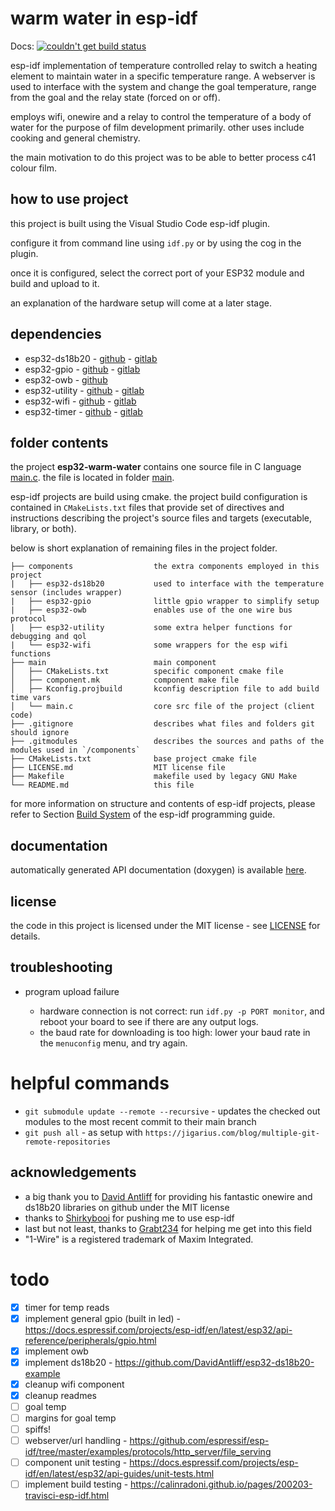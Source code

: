 # warm water in esp-idf
Docs: [![couldn't get build status](https://api.travis-ci.com/wolffshots/esp32-warm-water.svg?branch=main "Current doc build status")](https://wolffshots.github.io/esp32-warm-water/index.html)

esp-idf implementation of temperature controlled relay to switch a heating element to maintain water in a specific temperature range.
A webserver is used to interface with the system and change the goal temperature, range from the goal and the relay state (forced on or off).

employs wifi, onewire and a relay to control the temperature of a body of water for the purpose of film development primarily. other uses include cooking and general chemistry.

the main motivation to do this project was to be able to better process c41 colour film.

## how to use project

this project is built using the Visual Studio Code esp-idf plugin.

configure it from command line using `idf.py` or by using the cog in the plugin.

once it is configured, select the correct port of your ESP32 module and build and upload to it.

an explanation of the hardware setup will come at a later stage.

## dependencies

- esp32-ds18b20 - [github](https://github.com/wolffshots/esp32-ds18b20) - [gitlab](https://gitlab.com/wolffshots/esp32-ds18b20)
- esp32-gpio - [github](https://github.com/wolffshots/esp32-gpio) - [gitlab](https://gitlab.com/wolffshots/esp32-gpio)
- esp32-owb - [github](https://github.com/DavidAntliff/esp32-owb)
- esp32-utility - [github](https://github.com/wolffshots/esp32-utility) - [gitlab](https://gitlab.com/wolffshots/esp32-utility)
- esp32-wifi - [github](https://github.com/wolffshots/esp32-wifi) - [gitlab](https://gitlab.com/wolffshots/esp32-wifi)
- esp32-timer - [github](https://github.com/wolffshots/esp32-timer) - [gitlab](https://gitlab.com/wolffshots/esp32-timer)

## folder contents

the project **esp32-warm-water** contains one source file in C language [main.c](main/main.c). the file is located in folder [main](main).

esp-idf projects are build using cmake. the project build configuration is contained in `CMakeLists.txt` files that provide set of directives and instructions describing the project's source files and targets (executable, library, or both).

below is short explanation of remaining files in the project folder.

```
├── components                  the extra components employed in this project
|   ├── esp32-ds18b20           used to interface with the temperature sensor (includes wrapper)
|   ├── esp32-gpio              little gpio wrapper to simplify setup
|   ├── esp32-owb               enables use of the one wire bus protocol
|   ├── esp32-utility           some extra helper functions for debugging and qol
|   └── esp32-wifi              some wrappers for the esp wifi functions
├── main                        main component
│   ├── CMakeLists.txt          specific component cmake file
│   ├── component.mk            component make file
│   ├── Kconfig.projbuild       kconfig description file to add build time vars
│   └── main.c                  core src file of the project (client code)
├── .gitignore                  describes what files and folders git should ignore
├── .gitmodules                 describes the sources and paths of the modules used in `/components`
├── CMakeLists.txt              base project cmake file
├── LICENSE.md                  MIT license file
├── Makefile                    makefile used by legacy GNU Make
└── README.md                   this file
```

for more information on structure and contents of esp-idf projects, please refer to Section [Build System](https://docs.espressif.com/projects/esp-idf/en/latest/esp32/api-guides/build-system.html) of the esp-idf programming guide.


## documentation

automatically generated API documentation (doxygen) is available [here](https://wolffshots.github.io/esp32-warm-water/index.html).

## license

the code in this project is licensed under the MIT license - see [LICENSE](LICENSE.md) for details.

## troubleshooting

- program upload failure

  - hardware connection is not correct: run `idf.py -p PORT monitor`, and reboot your board to see if there are any output logs.
  - the baud rate for downloading is too high: lower your baud rate in the `menuconfig` menu, and try again.

# helpful commands

- `git submodule update --remote --recursive` - updates the checked out modules to the most recent commit to their main branch
- `git push all` - as setup with `https://jigarius.com/blog/multiple-git-remote-repositories`

## acknowledgements

- a big thank you to [David Antliff](https://github.com/DavidAntliff/) for providing his fantastic onewire and ds18b20 libraries on github under the MIT license
- thanks to [Shirkybooi](https://github.com/ShirkyBooi) for pushing me to use esp-idf
- last but not least, thanks to [Grabt234](https://github.com/grabt234) for helping me get into this field
- "1-Wire" is a registered trademark of Maxim Integrated.

# todo

- [x] timer for temp reads
- [x] implement general gpio (built in led) - https://docs.espressif.com/projects/esp-idf/en/latest/esp32/api-reference/peripherals/gpio.html
- [x] implement owb
- [x] implement ds18b20 - https://github.com/DavidAntliff/esp32-ds18b20-example
- [x] cleanup wifi component
- [x] cleanup readmes
- [ ] goal temp
- [ ] margins for goal temp
- [ ] spiffs!
- [ ] webserver/url handling - https://github.com/espressif/esp-idf/tree/master/examples/protocols/http_server/file_serving
- [ ] component unit testing - https://docs.espressif.com/projects/esp-idf/en/latest/esp32/api-guides/unit-tests.html
- [ ] implement build testing - https://calinradoni.github.io/pages/200203-travisci-esp-idf.html

